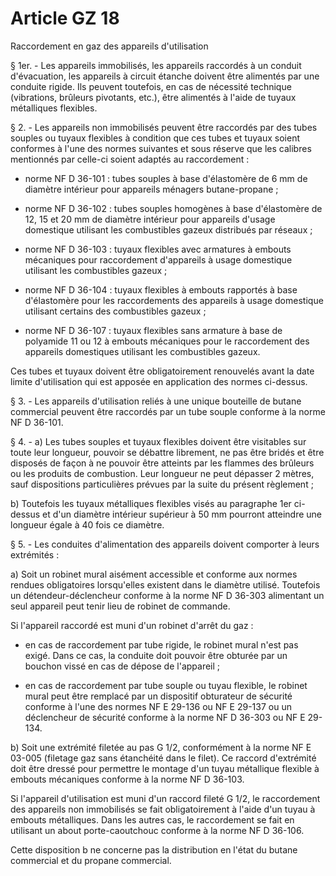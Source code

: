 # Article GZ 18

Raccordement en gaz des appareils d'utilisation

§ 1er. - Les appareils immobilisés, les appareils raccordés à un conduit d'évacuation, les appareils à circuit étanche doivent être alimentés par une conduite rigide. Ils peuvent toutefois, en cas de nécessité technique (vibrations, brûleurs pivotants, etc.), être alimentés à l'aide de tuyaux métalliques flexibles.

§ 2. - Les appareils non immobilisés peuvent être raccordés par des tubes souples ou tuyaux flexibles à condition que ces tubes et tuyaux soient conformes à l'une des normes suivantes et sous réserve que les calibres mentionnés par celle-ci soient adaptés au raccordement :

- norme NF D 36-101 : tubes souples à base d'élastomère de 6 mm de diamètre intérieur pour appareils ménagers butane-propane ;

- norme NF D 36-102 : tubes souples homogènes à base d'élastomère de 12, 15 et 20 mm de diamètre intérieur pour appareils d'usage domestique utilisant les combustibles gazeux distribués par réseaux ;

- norme NF D 36-103 : tuyaux flexibles avec armatures à embouts mécaniques pour raccordement d'appareils à usage domestique utilisant les combustibles gazeux ;

- norme NF D 36-104 : tuyaux flexibles à embouts rapportés à base d'élastomère pour les raccordements des appareils à usage domestique utilisant certains des combustibles gazeux ;

- norme NF D 36-107 : tuyaux flexibles sans armature à base de polyamide 11 ou 12 à embouts mécaniques pour le raccordement des appareils domestiques utilisant les combustibles gazeux.

Ces tubes et tuyaux doivent être obligatoirement renouvelés avant la date limite d'utilisation qui est apposée en application des normes ci-dessus.

§ 3. - Les appareils d'utilisation reliés à une unique bouteille de butane commercial peuvent être raccordés par un tube souple conforme à la norme NF D 36-101.

§ 4. - a) Les tubes souples et tuyaux flexibles doivent être visitables sur toute leur longueur, pouvoir se débattre librement, ne pas être bridés et être disposés de façon à ne pouvoir être atteints par les flammes des brûleurs ou les produits de combustion. Leur longueur ne peut dépasser 2 mètres, sauf dispositions particulières prévues par la suite du présent règlement ;

b) Toutefois les tuyaux métalliques flexibles visés au paragraphe 1er ci-dessus et d'un diamètre intérieur supérieur à 50 mm pourront atteindre une longueur égale à 40 fois ce diamètre.

§ 5. - Les conduites d'alimentation des appareils doivent comporter à leurs extrémités :

a) Soit un robinet mural aisément accessible et conforme aux normes rendues obligatoires lorsqu'elles existent dans le diamètre utilisé. Toutefois un détendeur-déclencheur conforme à la norme NF D 36-303 alimentant un seul appareil peut tenir lieu de robinet de commande.

Si l'appareil raccordé est muni d'un robinet d'arrêt du gaz :

- en cas de raccordement par tube rigide, le robinet mural n'est pas exigé. Dans ce cas, la conduite doit pouvoir être obturée par un bouchon vissé en cas de dépose de l'appareil ;

- en cas de raccordement par tube souple ou tuyau flexible, le robinet mural peut être remplacé par un dispositif obturateur de sécurité conforme à l'une des normes NF E 29-136 ou NF E 29-137 ou un déclencheur de sécurité conforme à la norme NF D 36-303 ou NF E 29-134.

b) Soit une extrémité filetée au pas G 1/2, conformément à la norme NF E 03-005 (filetage gaz sans étanchéité dans le filet). Ce raccord d'extrémité doit être dressé pour permettre le montage d'un tuyau métallique flexible à embouts mécaniques conforme à la norme NF D 36-103.

Si l'appareil d'utilisation est muni d'un raccord fileté G 1/2, le raccordement des appareils non immobilisés se fait obligatoirement à l'aide d'un tuyau à embouts métalliques. Dans les autres cas, le raccordement se fait en utilisant un about porte-caoutchouc conforme à la norme NF D 36-106.

Cette disposition b ne concerne pas la distribution en l'état du butane commercial et du propane commercial.
